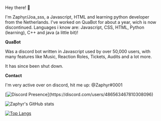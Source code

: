 Hey there! 👋

I'm Zaphyr/Joa_sss, a Javascript, HTML and learning python developer from the Netherlands.
I've worked on QuaBot for about a year, wich is now discontinued.
Languages i know are: Javascript, CSS, HTML, Python (learning), C++ and java (a little bit)!



**QuaBot**

Was a discord bot written in Javascript used by over 50,000 users, with many features like Music, Reaction Roles, Tickets, Audits and a lot more.

It has since been shut down.

**Contact**

I'm very active over on discord, hit me up: @Zaphyr#0001

[![Discord Presence](https://lanyard-profile-readme.vercel.app/api/486563467810308096?theme=dark&animated=true&hideDiscrim=false&borderRadius=5px&idleMessage=Probably%20afk%20or%20coding...)](https://discord.com/users/486563467810308096)


![Zaphyr's GitHub stats](https://github-readme-stats.vercel.app/api?username=Zaphyr909&count_private=true&show_icons=true&theme=dark)

[![Top Langs](https://github-readme-stats.vercel.app/api/top-langs/?username=Zaphyr909&layout=compact)](https://github.com/anuraghazra/github-readme-stats&theme=dark)
